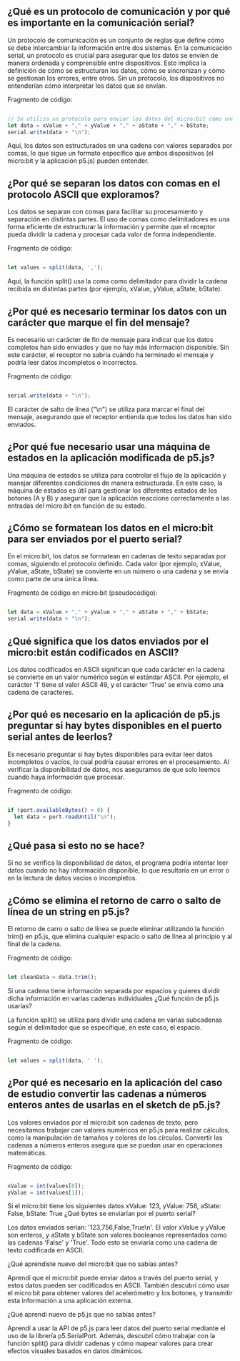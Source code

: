 ## ¿Qué es un protocolo de comunicación y por qué es importante en la comunicación serial?

Un protocolo de comunicación es un conjunto de reglas que define cómo se debe intercambiar la información entre dos sistemas. En la comunicación serial, un protocolo es crucial para asegurar que los datos se envíen de manera ordenada y comprensible entre dispositivos. Esto implica la definición de cómo se estructuran los datos, cómo se sincronizan y cómo se gestionan los errores, entre otros. Sin un protocolo, los dispositivos no entenderían cómo interpretar los datos que se envían.

Fragmento de código:
``` javascript

// Se utiliza un protocolo para enviar los datos del micro:bit como una cadena delimitada por comas
let data = xValue + "," + yValue + "," + aState + "," + bState;
serial.write(data + "\n");
```
Aquí, los datos son estructurados en una cadena con valores separados por comas, lo que sigue un formato específico que ambos dispositivos (el micro:bit y la aplicación p5.js) pueden entender.

## ¿Por qué se separan los datos con comas en el protocolo ASCII que exploramos?

Los datos se separan con comas para facilitar su procesamiento y separación en distintas partes. El uso de comas como delimitadores es una forma eficiente de estructurar la información y permite que el receptor pueda dividir la cadena y procesar cada valor de forma independiente.

Fragmento de código:

``` javascript

let values = split(data, ',');
```
Aquí, la función split() usa la coma como delimitador para dividir la cadena recibida en distintas partes (por ejemplo, xValue, yValue, aState, bState).

## ¿Por qué es necesario terminar los datos con un carácter que marque el fin del mensaje?

Es necesario un carácter de fin de mensaje para indicar que los datos completos han sido enviados y que no hay más información disponible. Sin este carácter, el receptor no sabría cuándo ha terminado el mensaje y podría leer datos incompletos o incorrectos.

Fragmento de código:

```javascript

serial.write(data + "\n");
````
El carácter de salto de línea ("\n") se utiliza para marcar el final del mensaje, asegurando que el receptor entienda que todos los datos han sido enviados.

## ¿Por qué fue necesario usar una máquina de estados en la aplicación modificada de p5.js?

Una máquina de estados se utiliza para controlar el flujo de la aplicación y manejar diferentes condiciones de manera estructurada. En este caso, la máquina de estados es útil para gestionar los diferentes estados de los botones (A y B) y asegurar que la aplicación reaccione correctamente a las entradas del micro:bit en función de su estado.

## ¿Cómo se formatean los datos en el micro:bit para ser enviados por el puerto serial?

En el micro:bit, los datos se formatean en cadenas de texto separadas por comas, siguiendo el protocolo definido. Cada valor (por ejemplo, xValue, yValue, aState, bState) se convierte en un número o una cadena y se envía como parte de una única línea.

Fragmento de código en micro:bit (pseudocódigo):

```javascript

let data = xValue + "," + yValue + "," + aState + "," + bState;
serial.write(data + "\n");
```
## ¿Qué significa que los datos enviados por el micro:bit están codificados en ASCII?

Los datos codificados en ASCII significan que cada carácter en la cadena se convierte en un valor numérico según el estándar ASCII. Por ejemplo, el carácter '1' tiene el valor ASCII 49, y el carácter 'True' se envía como una cadena de caracteres.

## ¿Por qué es necesario en la aplicación de p5.js preguntar si hay bytes disponibles en el puerto serial antes de leerlos?

Es necesario preguntar si hay bytes disponibles para evitar leer datos incompletos o vacíos, lo cual podría causar errores en el procesamiento. Al verificar la disponibilidad de datos, nos aseguramos de que solo leemos cuando haya información que procesar.

Fragmento de código:

``` javascript

if (port.availableBytes() > 0) {
  let data = port.readUntil("\n");
}
```
## ¿Qué pasa si esto no se hace?

Si no se verifica la disponibilidad de datos, el programa podría intentar leer datos cuando no hay información disponible, lo que resultaría en un error o en la lectura de datos vacíos o incompletos.

## ¿Cómo se elimina el retorno de carro o salto de línea de un string en p5.js?

El retorno de carro o salto de línea se puede eliminar utilizando la función trim() en p5.js, que elimina cualquier espacio o salto de línea al principio y al final de la cadena.

Fragmento de código:

``` javascript

let cleanData = data.trim();
```
Si una cadena tiene información separada por espacios y quieres dividir dicha información en varias cadenas individuales ¿Qué función de p5.js usarías?

La función split() se utiliza para dividir una cadena en varias subcadenas según el delimitador que se especifique, en este caso, el espacio.

Fragmento de código:

```javascript

let values = split(data, ' ');
```
## ¿Por qué es necesario en la aplicación del caso de estudio convertir las cadenas a números enteros antes de usarlas en el sketch de p5.js?

Los valores enviados por el micro:bit son cadenas de texto, pero necesitamos trabajar con valores numéricos en p5.js para realizar cálculos, como la manipulación de tamaños y colores de los círculos. Convertir las cadenas a números enteros asegura que se puedan usar en operaciones matemáticas.

Fragmento de código:

```javascript

xValue = int(values[0]);
yValue = int(values[1]);
```
Si el micro:bit tiene los siguientes datos xValue: 123, yValue: 756, aState: False, bState: True ¿Qué bytes se enviarían por el puerto serial?

Los datos enviados serían: '123,756,False,True\n'. El valor xValue y yValue son enteros, y aState y bState son valores booleanos representados como las cadenas 'False' y 'True'. Todo esto se enviaría como una cadena de texto codificada en ASCII.

¿Qué aprendiste nuevo del micro:bit que no sabías antes?

Aprendí que el micro:bit puede enviar datos a través del puerto serial, y estos datos pueden ser codificados en ASCII. También descubrí cómo usar el micro:bit para obtener valores del acelerómetro y los botones, y transmitir esta información a una aplicación externa.

¿Qué aprendí nuevo de p5.js que no sabías antes?

Aprendí a usar la API de p5.js para leer datos del puerto serial mediante el uso de la librería p5.SerialPort. Además, descubrí cómo trabajar con la función split() para dividir cadenas y cómo mapear valores para crear efectos visuales basados en datos dinámicos.
